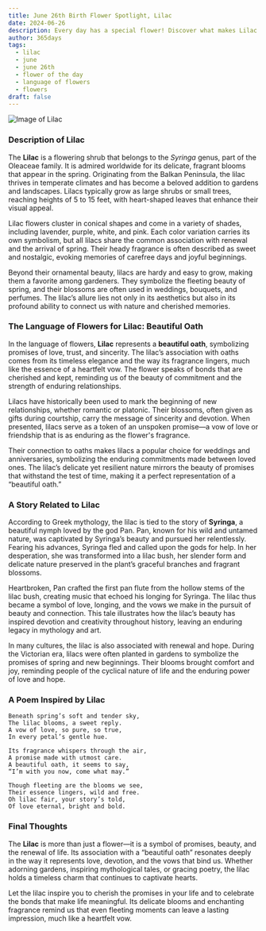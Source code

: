 ```yaml
---
title: June 26th Birth Flower Spotlight, Lilac
date: 2024-06-26
description: Every day has a special flower! Discover what makes Lilac unique as today’s birth flower and its symbolic meaning.
author: 365days
tags:
  - lilac
  - june
  - june 26th
  - flower of the day
  - language of flowers
  - flowers
draft: false
---
```


![Image of Lilac](https://cdn.pixabay.com/photo/2023/12/04/18/10/lilac-8430051_1280.jpg#center)


### Description of Lilac

The **Lilac** is a flowering shrub that belongs to the _Syringa_ genus, part of the Oleaceae family. It is admired worldwide for its delicate, fragrant blooms that appear in the spring. Originating from the Balkan Peninsula, the lilac thrives in temperate climates and has become a beloved addition to gardens and landscapes. Lilacs typically grow as large shrubs or small trees, reaching heights of 5 to 15 feet, with heart-shaped leaves that enhance their visual appeal.

Lilac flowers cluster in conical shapes and come in a variety of shades, including lavender, purple, white, and pink. Each color variation carries its own symbolism, but all lilacs share the common association with renewal and the arrival of spring. Their heady fragrance is often described as sweet and nostalgic, evoking memories of carefree days and joyful beginnings.

Beyond their ornamental beauty, lilacs are hardy and easy to grow, making them a favorite among gardeners. They symbolize the fleeting beauty of spring, and their blossoms are often used in weddings, bouquets, and perfumes. The lilac’s allure lies not only in its aesthetics but also in its profound ability to connect us with nature and cherished memories.



### The Language of Flowers for Lilac: Beautiful Oath

In the language of flowers, **Lilac** represents a **beautiful oath**, symbolizing promises of love, trust, and sincerity. The lilac’s association with oaths comes from its timeless elegance and the way its fragrance lingers, much like the essence of a heartfelt vow. The flower speaks of bonds that are cherished and kept, reminding us of the beauty of commitment and the strength of enduring relationships.

Lilacs have historically been used to mark the beginning of new relationships, whether romantic or platonic. Their blossoms, often given as gifts during courtship, carry the message of sincerity and devotion. When presented, lilacs serve as a token of an unspoken promise—a vow of love or friendship that is as enduring as the flower's fragrance.

Their connection to oaths makes lilacs a popular choice for weddings and anniversaries, symbolizing the enduring commitments made between loved ones. The lilac’s delicate yet resilient nature mirrors the beauty of promises that withstand the test of time, making it a perfect representation of a “beautiful oath.”



### A Story Related to Lilac

According to Greek mythology, the lilac is tied to the story of **Syringa**, a beautiful nymph loved by the god Pan. Pan, known for his wild and untamed nature, was captivated by Syringa’s beauty and pursued her relentlessly. Fearing his advances, Syringa fled and called upon the gods for help. In her desperation, she was transformed into a lilac bush, her slender form and delicate nature preserved in the plant’s graceful branches and fragrant blossoms.

Heartbroken, Pan crafted the first pan flute from the hollow stems of the lilac bush, creating music that echoed his longing for Syringa. The lilac thus became a symbol of love, longing, and the vows we make in the pursuit of beauty and connection. This tale illustrates how the lilac’s beauty has inspired devotion and creativity throughout history, leaving an enduring legacy in mythology and art.

In many cultures, the lilac is also associated with renewal and hope. During the Victorian era, lilacs were often planted in gardens to symbolize the promises of spring and new beginnings. Their blooms brought comfort and joy, reminding people of the cyclical nature of life and the enduring power of love and hope.



### A Poem Inspired by Lilac

```
Beneath spring’s soft and tender sky,  
The lilac blooms, a sweet reply.  
A vow of love, so pure, so true,  
In every petal’s gentle hue.  

Its fragrance whispers through the air,  
A promise made with utmost care.  
A beautiful oath, it seems to say,  
“I’m with you now, come what may.”  

Though fleeting are the blooms we see,  
Their essence lingers, wild and free.  
Oh lilac fair, your story’s told,  
Of love eternal, bright and bold.  
```



### Final Thoughts

The **Lilac** is more than just a flower—it is a symbol of promises, beauty, and the renewal of life. Its association with a “beautiful oath” resonates deeply in the way it represents love, devotion, and the vows that bind us. Whether adorning gardens, inspiring mythological tales, or gracing poetry, the lilac holds a timeless charm that continues to captivate hearts.

Let the lilac inspire you to cherish the promises in your life and to celebrate the bonds that make life meaningful. Its delicate blooms and enchanting fragrance remind us that even fleeting moments can leave a lasting impression, much like a heartfelt vow.